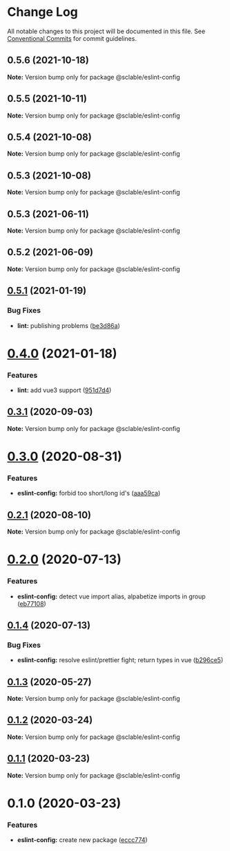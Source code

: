 # Change Log

All notable changes to this project will be documented in this file.
See [Conventional Commits](https://conventionalcommits.org) for commit guidelines.

## 0.5.6 (2021-10-18)

**Note:** Version bump only for package @sclable/eslint-config





## 0.5.5 (2021-10-11)

**Note:** Version bump only for package @sclable/eslint-config





## 0.5.4 (2021-10-08)

**Note:** Version bump only for package @sclable/eslint-config





## 0.5.3 (2021-10-08)

**Note:** Version bump only for package @sclable/eslint-config





## 0.5.3 (2021-06-11)

**Note:** Version bump only for package @sclable/eslint-config





## 0.5.2 (2021-06-09)

**Note:** Version bump only for package @sclable/eslint-config





## [0.5.1](https://git.sclable.com/sclable-platform/ts-monorepo/compare/@sclable/eslint-config@0.4.0...@sclable/eslint-config@0.5.1) (2021-01-19)


### Bug Fixes

* **lint:** publishing problems ([be3d86a](https://git.sclable.com/sclable-platform/ts-monorepo/commits/be3d86af9ded3869d4527e46330943238a51ddb2))





# [0.4.0](https://git.sclable.com/sclable-platform/ts-monorepo/compare/@sclable/eslint-config@0.3.1...@sclable/eslint-config@0.4.0) (2021-01-18)


### Features

* **lint:** add vue3 support ([951d7d4](https://git.sclable.com/sclable-platform/ts-monorepo/commits/951d7d4c3e5d22cfbf890c7e792cd692389e8201))





## [0.3.1](https://git.sclable.com/sclable-platform/ts-monorepo/compare/@sclable/eslint-config@0.3.0...@sclable/eslint-config@0.3.1) (2020-09-03)

**Note:** Version bump only for package @sclable/eslint-config





# [0.3.0](https://git.sclable.com/sclable-platform/ts-monorepo/compare/@sclable/eslint-config@0.2.1...@sclable/eslint-config@0.3.0) (2020-08-31)


### Features

* **eslint-config:** forbid too short/long id's ([aaa59ca](https://git.sclable.com/sclable-platform/ts-monorepo/commits/aaa59caf14b6fe8417d4c0ba4c61df74d77511aa))





## [0.2.1](https://git.sclable.com/sclable-platform/ts-monorepo/compare/@sclable/eslint-config@0.2.0...@sclable/eslint-config@0.2.1) (2020-08-10)

**Note:** Version bump only for package @sclable/eslint-config





# [0.2.0](https://git.sclable.com/sclable-platform/ts-monorepo/compare/@sclable/eslint-config@0.1.4...@sclable/eslint-config@0.2.0) (2020-07-13)


### Features

* **eslint-config:** detect vue import alias, alpabetize imports in group ([eb77108](https://git.sclable.com/sclable-platform/ts-monorepo/commits/eb77108a863de70387e40ce2937168148802539e))





## [0.1.4](https://git.sclable.com/sclable-platform/ts-monorepo/compare/@sclable/eslint-config@0.1.3...@sclable/eslint-config@0.1.4) (2020-07-13)


### Bug Fixes

* **eslint-config:** resolve eslint/prettier fight; return types in vue ([b296ce5](https://git.sclable.com/sclable-platform/ts-monorepo/commits/b296ce5f7de2406c97c841033f3639e695122bdc))





## [0.1.3](https://git.sclable.com/sclable-platform/ts-monorepo/compare/@sclable/eslint-config@0.1.2...@sclable/eslint-config@0.1.3) (2020-05-27)

**Note:** Version bump only for package @sclable/eslint-config





## [0.1.2](https://git.sclable.com/sclable-platform/ts-monorepo/compare/@sclable/eslint-config@0.1.1...@sclable/eslint-config@0.1.2) (2020-03-24)

**Note:** Version bump only for package @sclable/eslint-config





## [0.1.1](https://git.sclable.com/sclable-platform/ts-monorepo/compare/@sclable/eslint-config@0.1.0...@sclable/eslint-config@0.1.1) (2020-03-23)

**Note:** Version bump only for package @sclable/eslint-config





# 0.1.0 (2020-03-23)


### Features

* **eslint-config:** create new package ([eccc774](https://git.sclable.com/sclable-platform/ts-monorepo/commits/eccc77412df69ca293bfb1fdb6147fa8f6bffb32))

